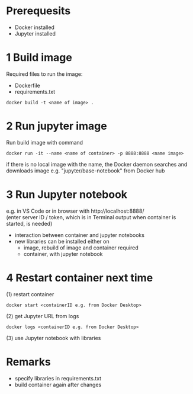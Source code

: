 
# Prerequesits
- Docker installed
- Jupyter installed


# 1 Build image

Required files to run the image:
- Dockerfile
- requirements.txt

```
docker build -t <name of image> .
```

 
# 2 Run jupyter image 


Run build image with command

```
docker run -it --name <name of container> -p 8888:8888 <name image>
```

if there is no local image with the name, the Docker daemon searches and downloads image e.g. "jupyter/base-notebook" from Docker hub


# 3 Run Jupyter notebook  
e.g. in VS Code or in browser with http://localhost:8888/  
(enter server ID / token, which is in Terminal output when container is started, is needed)

- interaction between container and jupyter notebooks
- new libraries can be installed either on
	- image, rebuild of image and container required
	- container, with jupyter notebook


# 4 Restart container next time

(1) restart container

```
docker start <containerID e.g. from Docker Desktop>
```


(2) get Jupyter URL from logs

```
docker logs <containerID e.g. from Docker Desktop>
```


(3) use Jupyter notebook with libraries



# Remarks
- specify libraries in requirements.txt
- build container again after changes
